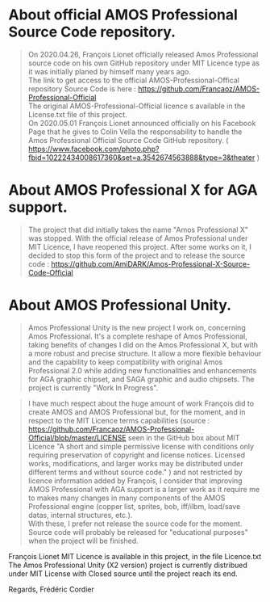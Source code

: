 # About official AMOS Professional Source Code repository.
> On 2020.04.26, François Lionet officially released Amos Professional source code on his own GitHub repository under MIT Licence type as it was initially planed by himself many years ago.<br>
> The link to get access to the official AMOS-Professional-Offical repository Source Code is here : https://github.com/Francaoz/AMOS-Professional-Official<br>
> The original AMOS-Professional-Official licence s available in the License.txt file of this project.<br>
> On 2020.05.01 François Lionet announced officially on his Facebook Page that he gives to Colin Vella the responsability to handle the Amos Professional Official Source Code GitHub repository. ( https://www.facebook.com/photo.php?fbid=10222434008617360&set=a.3542674563888&type=3&theater )

# About AMOS Professional X for AGA support.
> The project that did initially takes the name "Amos Professional X" was stopped. With the official release of Amos Professional under MIT Licence, I have reopened this project.
After some works on it, I decided to stop this form of the project and to release the source code : https://github.com/AmiDARK/Amos-Professional-X-Source-Code-Official

# About AMOS Professional Unity.

> Amos Professional Unity is the new project I work on, concerning Amos Professional. It's a complete reshape of Amos Professional, taking benefits of changes I did on the Amos Professional X, but with a more robust and precise structure. It allow a more flexible behaviour and the capability to keep compatibility with original Amos Professional 2.0 while adding new functionalities and enhancements for AGA graphic chipset, and SAGA graphic and audio chipsets. The project is currently "Work In Progress".

> I have much respect about the huge amount of work François did to create AMOS and AMOS Professional but, for the moment, and in respect to the MIT Licence terms capabilities (source : https://github.com/Francaoz/AMOS-Professional-Official/blob/master/LICENSE seen in the GitHub box about MIT Licence "A short and simple permissive license with conditions only requiring preservation of copyright and license notices. Licensed works, modifications, and larger works may be distributed under different terms and without source code." ) and not restricted by licence information added by François, I consider that improving AMOS Professional with AGA support is a larger work as it require me to makes many changes in many components of the AMOS Professional engine (copper list, sprites, bob, iff/ilbm, load/save datas, internal structures, etc.).<br>
With these, I prefer not release the source code for the moment.<br>
Source code will probably be released for "educational purposes" when the project will be finished.

François Lionet MIT Licence is available in this project, in the file Licence.txt
The Amos Professional Unity (X2 version) project is currently distribued under MIT License with Closed source until the project reach its end.

Regards,
Frédéric Cordier
